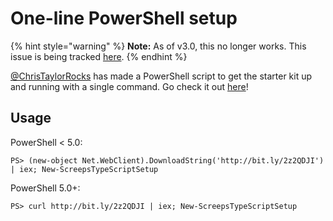 # One-line PowerShell setup

{% hint style="warning" %}
**Note:** As of v3.0, this no longer works. This issue is being
tracked [here](https://github.com/ChrisTaylorRocks/screeps-typescript-starter-setup/issues/1). {% endhint %}

[@ChrisTaylorRocks](https://github.com/ChrisTaylorRocks) has made a PowerShell script to get the starter kit up and
running with a single command. Go check it
out [here](https://github.com/ChrisTaylorRocks/screeps-typescript-starter-setup)!

## Usage

PowerShell &lt; 5.0:

```text
PS> (new-object Net.WebClient).DownloadString('http://bit.ly/2z2QDJI') | iex; New-ScreepsTypeScriptSetup
```

PowerShell 5.0+:

```text
PS> curl http://bit.ly/2z2QDJI | iex; New-ScreepsTypeScriptSetup
```

